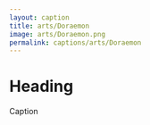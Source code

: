 ```yaml
---
layout: caption
title: arts/Doraemon
image: arts/Doraemon.png
permalink: captions/arts/Doraemon
---
```

# Heading
Caption
